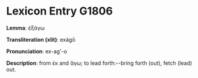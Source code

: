 # Lexicon Entry G1806

**Lemma**: ἐξάγω

**Transliteration (xlit)**: exágō

**Pronunciation**: ex-ag'-o

**Description**:
from ἐκ and ἄγω; to lead forth:--bring forth (out), fetch (lead) out.
